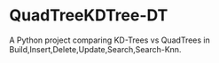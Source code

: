 # QuadTreeKDTree-DT
A Python project comparing KD-Trees vs QuadTrees in Build,Insert,Delete,Update,Search,Search-Knn.
